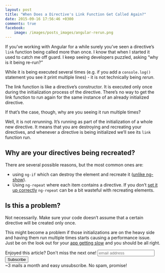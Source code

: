 ```yaml
---
layout: post
title: "When Does a Directive's Link Function Get Called Again?"
date: 2015-09-16 17:56:46 +0300
comments: true
facebook:
    image: /images/posts_images/angular-rerun.png
---
```



If you’ve working with Angular for a while surely you’ve seen a directive’s `link` function being called more than once. I know that when I started it used to catch me off guard. I keep seeing developers puzzled, asking “why is it being re-run?”

While it is being executed several times (e.g. if you add a `console.log()` statement you see it print multiple lines) - it is not technically being *rerun*.

The link function is like a directive’s constructor. It is executed only once during the initialization process of the directive. There’s no way to get the link function to run again for the same instance of an already initialized directive.

If that’s the case, though, why are you seeing it run multiple times?

Well, it is not *re*running. It’s running as part of the initialization of a whole new directive. It means that you are destroying and recreating your directives, and whenever a directive is being initialized we’ll see its `link` function run.

## Why are your directives being recreated?

There are several possible reasons, but the most common ones are:

* using `ng-if` which can destroy the element and recreate it ([unlike ng-show](http://www.codelord.net/2015/07/28/angular-performance-ng-show-vs-ng-if/)).
* Using `ng-repeat` where each item contains a directive. If you don’t [set it up correctly](http://www.codelord.net/2014/04/15/improving-ng-repeat-performance-with-track-by/) `ng-repeat` can be a bit wasteful with recreating elements.

## Is this a problem?

Not necessarily. Make sure your code doesn’t assume that a certain directive will be created only once.

This might become a problem if those initializations are on the heavy side and having them run multiple times starts causing a performance issue. Just be on the look out for your [app getting slow](http://www.codelord.net/2015/08/03/angular-performance-diagnosis-101/) and you should be all right.

<!-- Begin MailChimp Signup Form -->
<div id="mc_embed_signup" class="cta">
<form action="http://codelord.us6.list-manage.com/subscribe/post?u=78b36f07d7d2e7e91eb8deee3&amp;id=c9a8d439c8" method="post" id="mc-embedded-subscribe-form" name="mc-embedded-subscribe-form" class="validate" target="_blank" novalidate>
    <label for="mce-EMAIL">Enjoyed this article? Don't miss the next one!</label>
    <input type="email" value="" name="EMAIL" class="email" id="mce-EMAIL" placeholder="email address" required style="display: inline"><!--
    --><input type="submit" value="Subscribe" name="subscribe" id="mc-embedded-subscribe" class="button" style="display: inline">
    <input type="hidden" value="" name="SIGNUP_URL" class="email" id="mce-SIGNUP_URL">
    <div class="promise">~3 mails a month and easy unsubscribe. No spam, promise!</div>
</form>
</div>
<script type="text/javascript">
document.getElementById('mce-SIGNUP_URL').value = document.location.href;
</script>
<!--End mc_embed_signup-->
